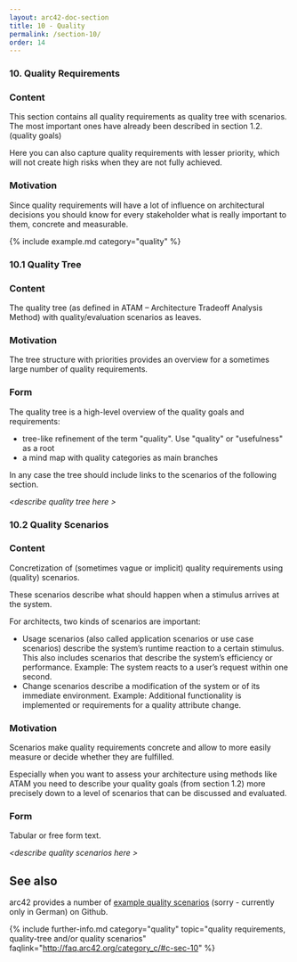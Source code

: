 ```yaml
---
layout: arc42-doc-section
title: 10 - Quality
permalink: /section-10/
order: 14
---
```


### 10. Quality Requirements

<div class="arc42-help" markdown="1">

### Content
This section contains all quality requirements as quality tree with scenarios.
The most important ones have already been described in section 1.2. (quality goals)

Here you can also capture quality requirements with lesser priority,
which will not create high risks when they are not fully achieved.

### Motivation
Since quality requirements will have a lot of influence on architectural
decisions you should know for every stakeholder what is really important to them,
concrete and measurable.

<!-- collect all examples that are releated to this section of arc42 -->
{% include example.md category="quality" %}

</div>


### 10.1 Quality Tree
<div class="arc42-help" markdown="1">

### Content
The quality tree (as defined in ATAM – Architecture Tradeoff Analysis Method) with quality/evaluation scenarios as leaves.

### Motivation
The tree structure with priorities provides an overview for a sometimes large number of quality requirements.

### Form
The quality tree is a high-level overview of the quality goals and requirements:

* tree-like refinement of the term "quality". Use "quality" or "usefulness" as a root
* a mind map with quality categories as main branches

In any case the tree should include links to the scenarios of the following section.

</div>

_&lt;describe quality tree here >_

### 10.2 Quality Scenarios

<div class="arc42-help" markdown="1">

### Content
Concretization of (sometimes vague or implicit) quality requirements using (quality) scenarios.

These scenarios describe what should happen when a stimulus arrives at the system.

For architects, two kinds of scenarios are important:

* Usage scenarios (also called application scenarios or use case scenarios) describe the system’s runtime reaction to a certain stimulus. This also includes scenarios that describe the system’s efficiency or performance. Example: The system reacts to a user’s request within one second.
* Change scenarios describe a modification of the system or of its immediate environment. Example: Additional functionality is implemented or requirements for a quality attribute change.

### Motivation
Scenarios make quality requirements concrete and allow to more easily measure or decide whether they are fulfilled.

Especially when you want to assess your architecture using methods like ATAM you need to describe your quality goals (from section 1.2) more precisely down to a level of scenarios that can be discussed and evaluated.

### Form
Tabular or free form text.

</div>

_&lt;describe quality scenarios here >_

## See also

arc42 provides a number of [example quality scenarios](https://github.com/arc42/quality-requirements)
(sorry - currently only in German) on Github.


{% include further-info.md
   category="quality"
   topic="quality requirements, quality-tree and/or quality scenarios"
   faqlink="http://faq.arc42.org/category_c/#c-sec-10" %}
